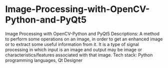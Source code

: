 # Image-Processing-with-OpenCV-Python-and-PyQt5
Image Processing with OpenCV-Python and PyQt5
Descriptions: A method to perform some operations on an image, in order to get an enhanced image or to extract some useful information from it. It is a type of signal processing in which input is an image and output may be image or characteristics/features associated with that image.
Tech stack: Python programming languages, Qt Designer
